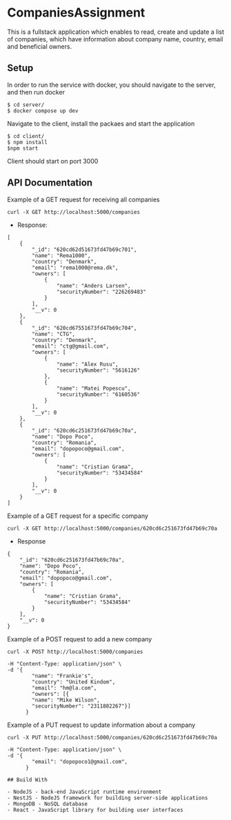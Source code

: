 # CompaniesAssignment

This is a fullstack application which enables to read, create and update a list of companies, which have information about company name, country, email and beneficial owners.

## Setup

In order to run the service with docker, you should navigate to the server, and then run docker

```shell
$ cd server/
$ docker compose up dev
```

Navigate to the client, install the packaes and start the application

```
$ cd client/
$ npm install
$npm start
```
Client should start on port 3000

## API Documentation

Example of a GET request for receiving all companies

```
curl -X GET http://localhost:5000/companies
```

- Response:

```
[
    {
        "_id": "620cd62d51673fd47b69c701",
        "name": "Rema1000",
        "country": "Denmark",
        "email": "rema1000@rema.dk",
        "owners": [
            {
                "name": "Anders Larsen",
                "securityNumber": "226269483"
            }
        ],
        "__v": 0
    },
    {
        "_id": "620cd67551673fd47b69c704",
        "name": "CTG",
        "country": "Denmark",
        "email": "ctg@gmail.com",
        "owners": [
            {
                "name": "Alex Rusu",
                "securityNumber": "5616126"
            },
            {
                "name": "Matei Popescu",
                "securityNumber": "6160536"
            }
        ],
        "__v": 0
    },
    {
        "_id": "620cd6c251673fd47b69c70a",
        "name": "Dopo Poco",
        "country": "Romania",
        "email": "dopopoco@gmail.com",
        "owners": [
            {
                "name": "Cristian Grama",
                "securityNumber": "53434584"
            }
        ],
        "__v": 0
    }
]
```


Example of a GET request for a specific company

```
curl -X GET http://localhost:5000/companies/620cd6c251673fd47b69c70a
```

- Response

```
{
    "_id": "620cd6c251673fd47b69c70a",
    "name": "Dopo Poco",
    "country": "Romania",
    "email": "dopopoco@gmail.com",
    "owners": [
        {
            "name": "Cristian Grama",
            "securityNumber": "53434584"
        }
    ],
    "__v": 0
}
```

Example of a POST request to add a new company

```
curl -X POST http://localhost:5000/companies

-H "Content-Type: application/json" \
-d '{
        "name": "Frankie's",
        "country": "United Kindom",
        "email": "hm@la.com",
        "owners": [{
        "name": "Mike Wilson",
        "securityNumber": "2311882267"}]
      }

```

Example of a PUT request to update information about a company

```
curl -X PUT http://localhost:5000/companies/620cd6c251673fd47b69c70a

-H "Content-Type: application/json" \
-d '{
        "email": "dopopoco1@gmail.com",
      }

## Build With

- NodeJS - back-end JavaScript runtime environment
- NestJS - NodeJS framework for building server-side applications
- MongoDB - NoSQL database
- React - JavaScript library for building user interfaces
